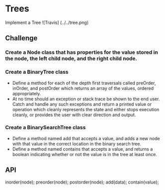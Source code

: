 # Trees
Implement a Tree
![Travis] (../../tree.png)

## Challenge
### Create a Node class that has properties for the value stored in the node, the left child node, and the right child node.
### Create a BinaryTree class
* Define a method for each of the depth first traversals called preOrder, inOrder, and postOrder which returns an array of the values, ordered appropriately.
* At no time should an exception or stack trace be shown to the end user. Catch and handle any such exceptions and return a printed value or operation which cleanly represents the state and either stops execution cleanly, or provides the user with clear direction and output.

### Create a BinarySearchTree class
* Define a method named add that accepts a value, and adds a new node with that value in the correct location in the binary search tree.
* Define a method named contains that accepts a value, and returns a boolean indicating whether or not the value is in the tree at least once.

## API
inorder(node);
preorder(node);
postorder(node);
add(data);
contain(value);
